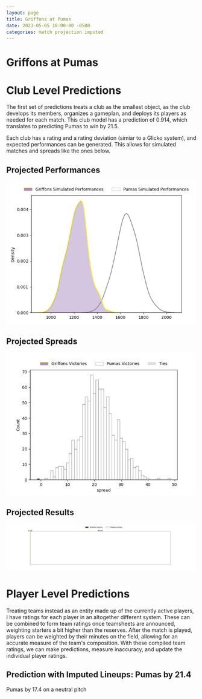 ```yaml
---  
layout: page  
title: Griffons at Pumas  
date: 2023-05-05 18:00:00 -0500  
categories: match projection imputed  
---
```

# Griffons at Pumas

# Club Level Predictions


The first set of predictions treats a club as the smallest object, as the club develops its members, organizes a gameplan, and deploys its players as needed for each match. This club model has a prediction of 0.914, which translates to predicting Pumas to win by 21.5.

Each club has a rating and a rating deviation (simiar to a Glicko system), and expected performances can be generated. This allows for simulated matches and spreads like the ones below.
## Projected Performances


![Projected Performances](plots/performances_2023-05-05-Pumas-Griffons.png)
## Projected Spreads


![Projected Spreads](plots/spreads_2023-05-05-Pumas-Griffons.png)
## Projected Results


![Projected Results](plots/resultbar_2023-05-05-Pumas-Griffons.png)
# Player Level Predictions


Treating teams instead as an entity made up of the currently active players, I have ratings for each player in an altogether different system. These can be combined to form team ratings once teamsheets are announced, weighting starters a bit higher than the reserves. After the match is played, players can be weighted by their minutes on the field, allowing for an accurate measure of the team's composition. With these compiled team ratings, we can make predictions, measure inaccuracy, and update the individual player ratings.
## Prediction with Imputed Lineups: Pumas by 21.4


Pumas by 17.4 on a neutral pitch

